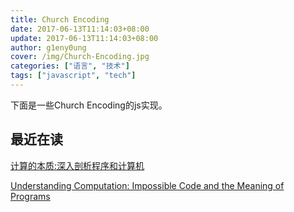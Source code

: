 ```yaml
---
title: Church Encoding
date: 2017-06-13T11:14:03+08:00
update: 2017-06-13T11:14:03+08:00
author: g1eny0ung
cover: /img/Church-Encoding.jpg
categories: ["语言", "技术"]
tags: ["javascript", "tech"]
---
```


下面是一些Church Encoding的js实现。

<!--more-->

## 最近在读

[计算的本质:深入剖析程序和计算机](https://www.amazon.cn/%E5%9B%BE%E4%B9%A6/dp/B00PG0MM3C/ref=sr_1_1?s=books&ie=UTF8&qid=1497323813&sr=1-1&keywords=%E8%AE%A1%E7%AE%97%E7%9A%84%E6%9C%AC%E8%B4%A8+%E6%B7%B1%E5%85%A5%E5%89%96%E6%9E%90%E7%A8%8B%E5%BA%8F%E5%92%8C%E8%AE%A1%E7%AE%97%E6%9C%BA)

[Understanding Computation: Impossible Code and the Meaning of Programs](http://shop.oreilly.com/product/0636920025481.do)

<script src="https://gist.github.com/g1eny0ung/adc4e47bfdcbd36e1daa072b4ebc8f09.js"></script>